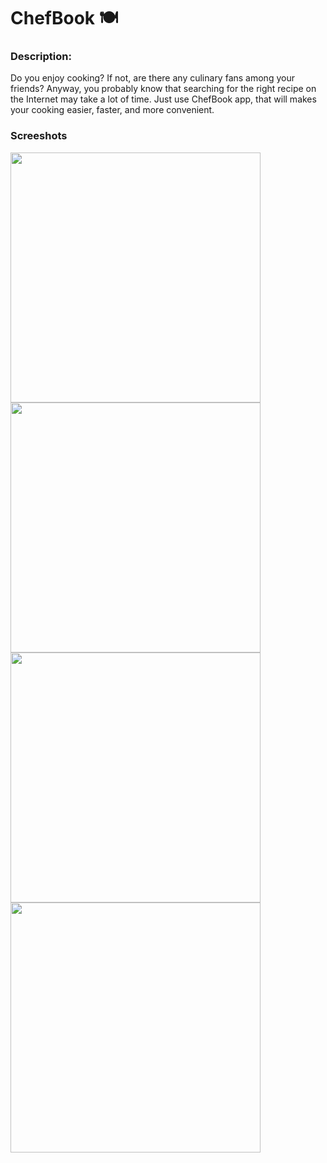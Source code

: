 # ChefBook 🍽️

### Description:

Do you enjoy cooking? If not, are there any culinary fans among your friends? Anyway, you probably know that searching for the right recipe on the Internet may take a lot of time.  Just use ChefBook app, that will makes your cooking easier, faster, and more convenient.
 
### Screeshots
<p float="left">
<img src="https://user-images.githubusercontent.com/66002375/147270706-2361d024-05c0-4c9c-b1f9-b0033ee71f95.png" widht="200" height="400">
<img src="https://user-images.githubusercontent.com/66002375/147270711-3777130c-368f-4066-b244-41b2926b680d.png" widht="200" height="400">
<img src="https://user-images.githubusercontent.com/66002375/147270725-ae5481e8-04e5-40c7-9cce-b9fa7361c5a1.png" widht="200" height="400">
<img src="https://user-images.githubusercontent.com/66002375/147270729-aa550607-6edd-4543-b1fb-542fcda0b1a1.png" widht="200" height="400">
</p>

